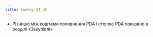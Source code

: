 ```yaml
---
title: Sankey`24 UK
---
```

- Різницю між коштами поповнення PDA і стелею PDA показано в розділі «Закупівлі»